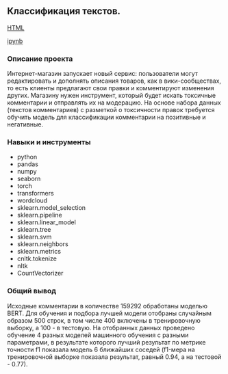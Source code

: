 ## Классификация текстов.

[HTML](https://github.com/SvetlanaaIvanova/Practicum_projects/blob/main/Project%2010.%20Texts/%D0%9A%D0%BB%D0%B0%D1%81%D1%81%D0%B8%D1%84%D0%B8%D0%BA%D0%B0%D1%86%D0%B8%D1%8F%20%D1%82%D0%B5%D0%BA%D1%81%D1%82%D0%BE%D0%B2.html)

[ipynb](https://github.com/SvetlanaaIvanova/Practicum_projects/blob/main/Project%2010.%20Texts/%D0%9A%D0%BB%D0%B0%D1%81%D1%81%D0%B8%D1%84%D0%B8%D0%BA%D0%B0%D1%86%D0%B8%D1%8F%20%D1%82%D0%B5%D0%BA%D1%81%D1%82%D0%BE%D0%B2.ipynb)

### Описание проекта
Интернет-магазин запускает новый сервис: пользователи могут редактировать и дополнять описания товаров, как в вики-сообществах, то есть клиенты предлагают свои правки и комментируют изменения других. Магазину нужен инструмент, который будет искать токсичные комментарии и отправлять их на модерацию. На основе набора данных (текстов комментариев) с разметкой о токсичности правок требуется обучить модель для классификации комментарии на позитивные и негативные.

### Навыки и инструменты
- python
- pandas
- numpy
- seaborn
- torch
- transformers
- wordcloud
- sklearn.model_selection
- sklearn.pipeline
- sklearn.linear_model
- sklearn.tree
- sklearn.svm
- sklearn.neighbors
- sklearn.metrics
- cnltk.tokenize
- nltk
- CountVectorizer 

### Общий вывод
Исходные комментарии в количестве 159292 обработаны моделью BERT. Для обучения и подбора лучшей модели отобраны случайным образом 500 строк, в том числе 400 включены в тренировочную выборку, а 100 - в тестовую. На отобранных данных проведено обучение 4 разных моделей машинного обучения с разными параметрами, в результате которого лучший результат по метрике точности f1 показала модель 6 ближайших соседей (f1-мера на тренировочной выборке показала результат, равный 0.94, а на тестовой - 0.77).
